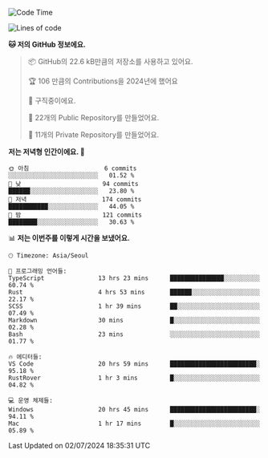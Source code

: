   <!--START_SECTION:waka-->
![Code Time](http://img.shields.io/badge/Code%20Time-706%20hrs-blue)

![Lines of code](https://img.shields.io/badge/%EC%A0%80%EB%8A%94%20%EC%97%AC%ED%83%9C%EA%B9%8C%EC%A7%80%20-365.7%20thousand%20%EC%A4%84%EC%9D%98%20%EC%BD%94%EB%93%9C%EB%A5%BC%20%EC%9E%91%EC%84%B1%ED%96%88%EC%96%B4%EC%9A%94.-blue)

**🐱 저의 GitHub 정보에요.** 

> 📦 GitHub의 22.6 kB만큼의 저장소를 사용하고 있어요. 
 > 
> 🏆 106 만큼의 Contributions을 2024년에 했어요
 > 
> 💼 구직중이에요.
 > 
> 📜 22개의 Public Repository를 만들었어요. 
 > 
> 🔑 11개의 Private Repository를 만들었어요. 
 > 
**저는 저녁형 인간이에요. 🦉** 

```text
🌞 아침                     6 commits           ░░░░░░░░░░░░░░░░░░░░░░░░░   01.52 % 
🌆 낮　                     94 commits          ██████░░░░░░░░░░░░░░░░░░░   23.80 % 
🌃 저녁                     174 commits         ███████████░░░░░░░░░░░░░░   44.05 % 
🌙 밤　                     121 commits         ████████░░░░░░░░░░░░░░░░░   30.63 % 
```


📊 **저는 이번주를 이렇게 시간을 보냈어요.** 

```text
🕑︎ Timezone: Asia/Seoul

💬 프로그래밍 언어들: 
TypeScript               13 hrs 23 mins      ███████████████░░░░░░░░░░   60.74 % 
Rust                     4 hrs 53 mins       ██████░░░░░░░░░░░░░░░░░░░   22.17 % 
SCSS                     1 hr 39 mins        ██░░░░░░░░░░░░░░░░░░░░░░░   07.49 % 
Markdown                 30 mins             █░░░░░░░░░░░░░░░░░░░░░░░░   02.28 % 
Bash                     23 mins             ░░░░░░░░░░░░░░░░░░░░░░░░░   01.77 % 

🔥 에디터들: 
VS Code                  20 hrs 59 mins      ████████████████████████░   95.18 % 
RustRover                1 hr 3 mins         █░░░░░░░░░░░░░░░░░░░░░░░░   04.82 % 

💻 운영 체제들: 
Windows                  20 hrs 45 mins      ████████████████████████░   94.11 % 
Mac                      1 hr 17 mins        █░░░░░░░░░░░░░░░░░░░░░░░░   05.89 % 
```


 Last Updated on 02/07/2024 18:35:31 UTC
<!--END_SECTION:waka-->
